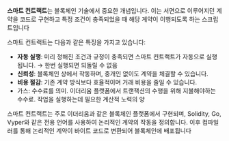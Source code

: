 **스마트 컨트랙트**는 블록체인 기술에서 중요한 개념입니다. 이는 서면으로 이루어지던 계약을 코드로 구현하고 특정 조건이 충족되었을 때 해당 계약이 이행되도록 하는 스크립트입니다

스마트 컨트랙트는 다음과 같은 특징을 가지고 있습니다:
- **자동 실행**: 미리 정해진 조건과 규정이 충족되면 스마트 컨트랙트가 자동으로 실행됩니다. → 한번 실행되면 되돌릴 수 없음
- **신뢰성**: 블록체인 상에서 작동하며, 중개인 없이도 계약을 체결할 수 있습니다.
- **비용 절감**: 기존 계약 방식보다 효율적이며 거래 비용을 줄일 수 있습니다.
- 가스: 수수료를 의미. 이더리움 플랫폼에서 트랜잭션의 수행을 위해 지불해야하는 수수료. 작업을 실행하는데 필요한 계산적 노력의 양

스마트 컨트랙트는 주로 이더리움과 같은 블록체인 플랫폼에서 구현되며, Solidity, Go, Vyper와 같은 전용 언어를 사용하여 논리적인 계약의 작동을 정의합니다. 이후 컴파일러를 통해 논리적인 계약이 바이트 코드로 변환되어 블록체인에 배포됩니다


